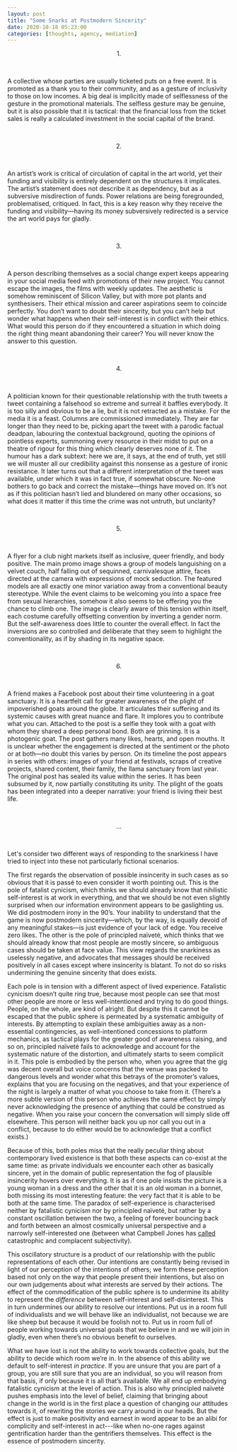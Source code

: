 ```yaml
---
layout: post
title: "Some Snarks at Postmodern Sincerity"
date: 2020-10-18 05:23:00
categories: [thoughts, agency, mediation]
---
```


<p style="text-align: center;">1.</p>
<br />

A collective whose parties are usually ticketed puts on a free event. It is promoted as a thank you to their community, and as a gesture of inclusivity to those on low incomes. A big deal is implicitly made of selflessness of the gesture in the promotional materials. The selfless gesture may be genuine, but it is also possible that it is tactical: that the financial loss from the ticket sales is really a calculated investment in the social capital of the brand.

<br />
<p style="text-align: center;">2.</p>
<br />

An artist’s work is critical of circulation of capital in the art world, yet their funding and visibility is entirely dependent on the structures it implicates. The artist’s statement does not describe it as dependency, but as a subversive misdirection of funds. Power relations are being foregrounded, problematised, critiqued. In fact, this is a key reason why they receive the funding and visibility—having its money subversively redirected is a service the art world pays for gladly.

<br />
<p style="text-align: center;">3.</p>
<br />

A person describing themselves as a social change expert keeps appearing in your social media feed with promotions of their new project. You cannot escape the images, the films with weekly updates. The aesthetic is somehow reminiscent of Silicon Valley, but with more pot plants and synthesisers. Their ethical mission and career aspirations seem to coincide perfectly. You don’t want to doubt their sincerity, but you can’t help but wonder what happens when their self-interest is in conflict with their ethics. What would this person do if they encountered a situation in which doing the right thing meant abandoning their career? You will never know the answer to this question.

<br />
<p style="text-align: center;">4.</p>
<br />

A politician known for their questionable relationship with the truth tweets a tweet containing a falsehood so extreme and surreal it baffles everybody. It is too silly and obvious to be a lie, but it is not retracted as a mistake. For the media it is a feast. Columns are commissioned immediately. They are far longer than they need to be, picking apart the tweet with a parodic factual deadpan, labouring the contextual background, quoting the opinions of pointless experts, summoning every resource in their midst to put on a theatre of rigour for this thing which clearly deserves none of it. The humour has a dark subtext: here we are, it says, at the end of truth, yet still we will muster all our credibility against this nonsense as a gesture of ironic resistance. It later turns out that a different interpretation of the tweet was available, under which it was in fact true, if somewhat obscure. No-one bothers to go back and correct the mistake—things have moved on. It’s not as if this politician hasn’t lied and blundered on many other occasions, so what does it matter if this time the crime was not untruth, but unclarity?

<br />
<p style="text-align: center;">5.</p>
<br />

A flyer for a club night markets itself as inclusive, queer friendly, and body positive. The main promo image shows a group of models languishing on a velvet couch, half falling out of sequinned, carnivalesque attire, faces directed at the camera with expressions of mock seduction. The featured models are all exactly one minor variation away from a conventional beauty stereotype. While the event claims to be welcoming you into a space free from sexual hierarchies, somehow it also seems to be offering you the chance to climb one. The image is clearly aware of this tension within itself, each costume carefully offsetting convention by inverting a gender norm. But the self-awareness does little to counter the overall effect. In fact the inversions are so controlled and deliberate that they seem to highlight the conventionality, as if by shading in its negative space.

<br />
<p style="text-align: center;">6.</p>
<br />

A friend makes a Facebook post about their time volunteering in a goat sanctuary. It is a heartfelt call for greater awareness of the plight of impoverished goats around the globe. It articulates their suffering and its systemic causes with great nuance and flare. It implores you to contribute what you can. Attached to the post is a selfie they took with a goat with whom they shared a deep personal bond. Both are grinning. It is a photogenic goat. The post gathers many likes, hearts, and open mouths. It is unclear whether the engagement is directed at the sentiment or the photo or at both—no doubt this varies by person. On its timeline the post appears in series with others: images of your friend at festivals, scraps of creative projects, shared content, their family, the llama sanctuary from last year. The original post has sealed its value within the series. It has been subsumed by it, now partially constituting its unity. The plight of the goats has been integrated into a deeper narrative: your friend is living their best life.

<br />
<p style="text-align: center;">...</p>
<br />

Let's consider two different ways of responding to the snarkiness I have tried to inject into these not particularly fictional scenarios.

The first regards the observation of possible insincerity in such cases as so obvious that it is passé to even consider it worth pointing out. This is the pole of fatalist cynicism, which thinks we should already know that nihilistic self-interest is at work in everything, and that we should be not even slightly surprised when our information environment appears to be gaslighting us. We did postmodern irony in the 90’s. Your inability to understand that the game is now postmodern sincerity—which, by the way, is equally devoid of any meaningful stakes—is just evidence of your lack of edge. You receive zero likes. The other is the pole of principled naïveté, which thinks that we should already know that most people are mostly sincere, so ambiguous cases should be taken at face value. This view regards the snarkiness as uselessly negative, and advocates that messages should be received positively in all cases except where insincerity is blatant. To not do so risks undermining the genuine sincerity that does exists.

Each pole is in tension with a different aspect of lived experience. Fatalistic cynicism doesn’t quite ring true, because most people can see that most other people are more or less well-intentioned and trying to do good things. People, on the whole, are kind of alright. But despite this it cannot be escaped that the public sphere is permeated by a systematic ambiguity of interests. By attempting to explain these ambiguities away as a non-essential contingencies, as well-intentioned concessions to platform mechanics, as tactical plays for the greater good of awareness raising, and so on, principled naïveté fails to acknowledge and account for the systematic nature of the distortion, and ultimately starts to seem complicit in it. This pole is embodied by the person who, when you agree that the gig was decent overall but voice concerns that the venue was packed to dangerous levels and wonder what this betrays of the promoter’s values, explains that you are focusing on the negatives, and that your experience of the night is largely a matter of what you choose to take from it. (There’s a more subtle version of this person who achieves the same effect by simply never acknowledging the presence of anything that could be construed as negative. When you raise your concern the conversation will simply slide off elsewhere. This person will neither back you up nor call you out in a conflict, because to do either would be to acknowledge that a conflict exists.)

Because of this, both poles miss that the really peculiar thing about contemporary lived existence is that both these aspects can co-exist at the same time: as private individuals we encounter each other as basically sincere, yet in the domain of public representation the fog of plausible insincerity hovers over everything. It is as if one pole insists the picture is a young woman in a dress and the other that it is an old woman in a bonnet, both missing its most interesting feature: the very fact that it is able to be both at the same time. The paradox of self-experience is characterised neither by fatalistic cynicism nor by principled naïveté, but rather by a constant oscillation between the two, a feeling of forever bouncing back and forth between an almost cosmically universal perspective and a narrowly self-interested one (between what Campbell Jones has [called]({{site.baseurl}}/assets/pdf/jones-subject.pdf) catastrophic and complacent subjectivity).

This oscillatory structure is a product of our relationship with the public representations of each other. Our intentions are constantly being revised in light of our perception of the intentions of others; we form these perception based not only on the way that people present their intentions, but also on our own judgements about what interests are served by their actions. The effect of the commodification of the public sphere is to undermine its ability to represent the _difference_ between self-interest and self-disinterest. This in turn undermines our ability to resolve our intentions. Put us in a room full of individualists and we will behave like an individualist, not because we are like sheep but because it would be foolish not to. Put us in room full of people working towards universal goals that we believe in and we will join in gladly, even when there’s no obvious benefit to ourselves.

What we have lost is not the ability to work towards collective goals, but the ability to decide which room we’re in. In the absence of this ability we default to self-interest _in practice_. If you are unsure that you are part of a group, you are still sure that you are an individual, so you will reason from that basis, if only because it is all that’s available. We all end up embodying fatalistic cynicism at the level of action. This is also why principled naïveté pushes emphasis into the level of belief, claiming that bringing about change in the world is in the first place a question of changing our attitudes towards it, of rewriting the stories we carry around in our heads. But the effect is just to make positivity and earnest in word appear to be an alibi for complicity and self-interest in act---like when no-one rages against gentrification harder than the gentrifiers themselves. This effect is the essence of postmodern sincerity.
